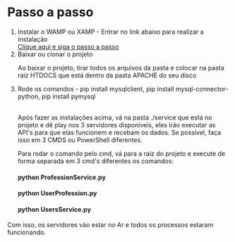 <h1>Passo a passo</h1>
<ol>
  <li>Instalar o WAMP ou XAMP - Entrar no link abaixo para realizar a instalação</li>
  <a href="https://blog.templatetoaster.com/how-to-install-wamp/">Clique aqui e siga o passo a passo</a>
  <li>Baixar ou clonar o projeto</li>
  <p>Ao baixar o projeto, tirar todos os arquivos da pasta e colocar na pasta raiz HTDOCS que está dentro da pasta APACHE do seu disco</p>
  <li>Rode os comandos - pip install mysqlclient, pip install mysql-connector-python, pip install pymysql</li>
  <br>
  <p>Após fazer as instalações acima, vá na pasta ./service que está no projeto e dê play nos 3 servidores disponíveis, eles irão executar as API's 
  para que elas funcionem e recebam os dados. Se possível, faça isso em 3 CMDS ou PowerShell diferentes.</p>
  <p>Para rodar o comando pelo cmd, vá para a raiz do projeto e execute de forma separada em 3 cmd's diferentes os comandos: </p>
  <h4>python ProfessionService.py</h4>
  <h4>python UserProfession.py</h4>
  <h4>python UsersService.py</h4>
</ol>
<p>Com isso, os servidores vão estar no Ar e todos os processos estaram funcionando.</p>

